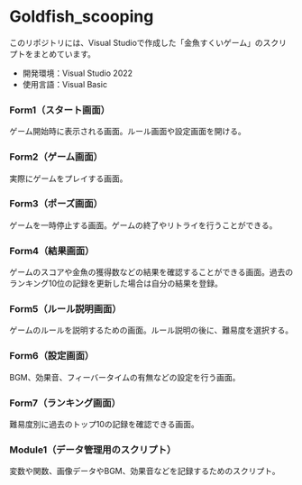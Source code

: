# Goldfish_scooping
このリポジトリには、Visual Studioで作成した「金魚すくいゲーム」のスクリプトをまとめています。
- 開発環境：Visual Studio 2022
- 使用言語：Visual Basic

### Form1（スタート画面）
ゲーム開始時に表示される画面。ルール画面や設定画面を開ける。

### Form2（ゲーム画面）
実際にゲームをプレイする画面。

### Form3（ポーズ画面）
ゲームを一時停止する画面。ゲームの終了やリトライを行うことができる。

### Form4（結果画面）
ゲームのスコアや金魚の獲得数などの結果を確認することができる画面。過去のランキング10位の記録を更新した場合は自分の結果を登録。

### Form5（ルール説明画面）
ゲームのルールを説明するための画面。ルール説明の後に、難易度を選択する。

### Form6（設定画面）
BGM、効果音、フィーバータイムの有無などの設定を行う画面。

### Form7（ランキング画面）
難易度別に過去のトップ10の記録を確認できる画面。

### Module1（データ管理用のスクリプト）
変数や関数、画像データやBGM、効果音などを記録するためのスクリプト。
